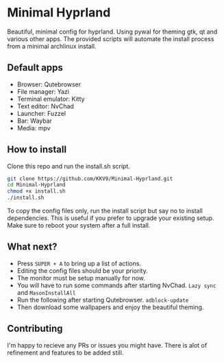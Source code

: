 # Minimal Hyprland
Beautiful, minimal config for hyprland. Using pywal for theming gtk, qt and various other apps.
The provided scripts will automate the install process from a minimal archlinux install.

## Default apps
- Browser: Qutebrowser
- File manager: Yazi
- Terminal emulator: Kitty
- Text editor: NvChad
- Launcher: Fuzzel
- Bar: Waybar
- Media: mpv

## How to install
Clone this repo and run the install.sh script.

```Bash
git clone https://github.com/KKV9/Minimal-Hyprland.git
cd Minimal-Hyprland
chmod +x install.sh
./install.sh
```

To copy the config files only, run the install script but say no to install dependencies.
This is useful if you prefer to upgrade your existing setup.
Make sure to reboot your system after a full install.

## What next?
- Press `SUPER + A` to bring up a list of actions.
- Editing the config files should be your priority.
- The monitor must be setup manually for now.
- You will have to run some commands after starting NvChad. `Lazy sync` and `MasonInstallAll`
- Run the following after starting Qutebrowser. `adblock-update`
- Then download some wallpapers and enjoy the beautiful theming.

## Contributing
I'm happy to recieve any PRs or issues you might have.
There is alot of refinement and features to be added still.
